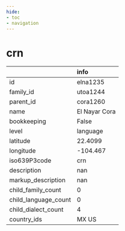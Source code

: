 ```yaml
---
hide:
- toc
- navigation
---
```

# crn
|                      | info          |
|:---------------------|:--------------|
| id                   | elna1235      |
| family_id            | utoa1244      |
| parent_id            | cora1260      |
| name                 | El Nayar Cora |
| bookkeeping          | False         |
| level                | language      |
| latitude             | 22.4099       |
| longitude            | -104.467      |
| iso639P3code         | crn           |
| description          | nan           |
| markup_description   | nan           |
| child_family_count   | 0             |
| child_language_count | 0             |
| child_dialect_count  | 4             |
| country_ids          | MX US         |